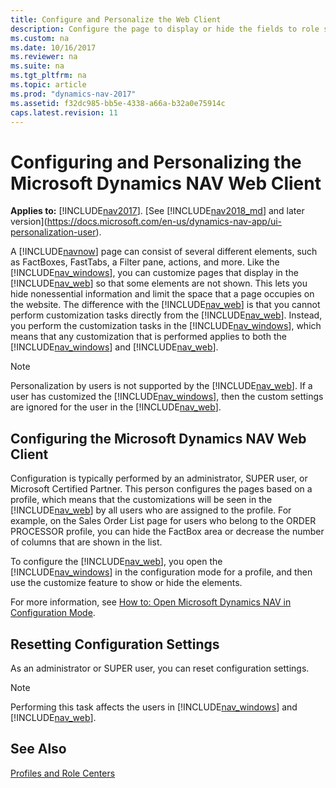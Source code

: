 ```yaml
---
title: Configure and Personalize the Web Client
description: Configure the page to display or hide the fields to role specific settings by using the personalization feature on the Dynamics NAV Web Client.
ms.custom: na
ms.date: 10/16/2017
ms.reviewer: na
ms.suite: na
ms.tgt_pltfrm: na
ms.topic: article
ms.prod: "dynamics-nav-2017"
ms.assetid: f32dc985-bb5e-4338-a66a-b32a0e75914c
caps.latest.revision: 11
---
```

# Configuring and Personalizing the Microsoft Dynamics NAV Web Client

**Applies to:** [!INCLUDE[nav2017](includes/nav2017.md)]. [See [!INCLUDE[nav2018_md](includes/nav2018_md.md)] and later version](https://docs.microsoft.com/en-us/dynamics-nav-app/ui-personalization-user).

A [!INCLUDE[navnow](includes/navnow_md.md)] page can consist of several different elements, such as FactBoxes, FastTabs, a Filter pane, actions, and more. Like the [!INCLUDE[nav_windows](includes/nav_windows_md.md)], you can customize pages that display in the [!INCLUDE[nav_web](includes/nav_web_md.md)] so that some elements are not shown. This lets you hide nonessential information and limit the space that a page occupies on the website. The difference with the [!INCLUDE[nav_web](includes/nav_web_md.md)] is that you cannot perform customization tasks directly from the [!INCLUDE[nav_web](includes/nav_web_md.md)]. Instead, you perform the customization tasks in the [!INCLUDE[nav_windows](includes/nav_windows_md.md)], which means that any customization that is performed applies to both the [!INCLUDE[nav_windows](includes/nav_windows_md.md)] and [!INCLUDE[nav_web](includes/nav_web_md.md)].  

> [!NOTE]  
>  Personalization by users is not supported by the [!INCLUDE[nav_web](includes/nav_web_md.md)]. If a user has customized the [!INCLUDE[nav_windows](includes/nav_windows_md.md)], then the custom settings are ignored for the user in the [!INCLUDE[nav_web](includes/nav_web_md.md)].  

## Configuring the Microsoft Dynamics NAV Web Client  
 Configuration is typically performed by an administrator, SUPER user, or Microsoft Certified Partner. This person configures the pages based on a profile, which means that the customizations will be seen in the [!INCLUDE[nav_web](includes/nav_web_md.md)] by all users who are assigned to the profile. For example, on the Sales Order List page for users who belong to the ORDER PROCESSOR profile, you can hide the FactBox area or decrease the number of columns that are shown in the list.  

 To configure the [!INCLUDE[nav_web](includes/nav_web_md.md)], you open the [!INCLUDE[nav_windows](includes/nav_windows_md.md)] in the configuration mode for a profile, and then use the customize feature to show or hide the elements. 
 
 For more information, see [How to: Open Microsoft Dynamics NAV in Configuration Mode](how-to-open-microsoft-dynamics-nav-in-configuration-mode.md).  

## Resetting Configuration Settings  
 As an administrator or SUPER user, you can reset configuration settings. <!-- For more information, see [How to: Cancel UI Configuration](How-to-Cancel-UI-Configuration.md). --> 

> [!NOTE]  
>  Performing this task affects the users in [!INCLUDE[nav_windows](includes/nav_windows_md.md)] and [!INCLUDE[nav_web](includes/nav_web_md.md)].  

## See Also  
 [Profiles and Role Centers](Profiles-and-Role-Centers.md)   
 
